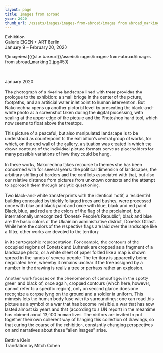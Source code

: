 ```yaml
---
layout: page
title: Images from abroad
year: 2020
thumb_url: /assets/images/images-from-abroad/images from abroad_marking 2.jpg
---
```


<div class="EN">
Exhibition <br>
Galerie EIGEN + ART Berlin <br>
January 9 – February 20, 2020
<br>

![imagetest]({{site.baseurl}}/assets/images/images-from-abroad/images from abroad_marking 2.jpg#50)

<br><br>
January 2020
<br><br>
The photograph of a riverine landscape lined with trees provides the prologue to the exhibition: a small bridge in the center of the picture, footpaths, and an artificial 
water inlet point to human intervention. But Nakonechna opens up another pictorial level by presenting the black-and- white photo as a screenshot taken during 
the digital processing, with scaling at the upper edge of the picture and the Photoshop hand tool, which now seems to float above the treetops.
<br><br>
This picture of a peaceful, but also manipulated landscape is to be understood as counterpoint to the exhibition’s central group of works, for which, on the end wall 
of the gallery, a situation was created in which the drawn contours of the individual picture formats serve as placeholders for many possible variations of how they 
could be hung.
<br><br>
In these works, Nakonechna takes recourse to themes she has been concerned with for several years: the political dimension of landscapes, the arbitrary shifting 
of borders and the conflicts associated with that, but also our relative distance from pictures from unknown contexts and the attempt to approach them through 
analytic questioning.
<br><br>
Two black-and-white transfer prints with the identical motif, a residential building concealed by thickly foliaged trees and bushes, were processed once with blue 
and black paint and once with blue, black and red paint. Black, blue, and red are the colors of the flag of the proclaimed, but internationally unrecognized “Donetsk 
People's Republic”; black and blue are the basic colors of the Ukrainian administrative district, Donetsk Oblast. While here the colors of the respective flags are laid 
over the landscape like a filter, other works are devoted to the territory
<br><br>
in its cartographic representation. For example, the contours of the occupied regions of Donetsk and Luhansk are cropped as a fragment of a landscape photo, 
or a white sheet of paper folded like a map is shown spread in the hands of several people. The territory is apparently being negotiated here, whereby it remains 
unclear if the tree assigned by a number in the drawing is really a tree or perhaps rather an explosion.
<br><br>
Another work focuses on the phenomenon of camouflage: in the spotty green and black of, once again, cropped contours (which here, however, cannot refer to a specific 
region), only on second glance does one recognize a corpse lying on the ground and a soldier in uniform. This mimesis lets the human body fuse with its surroundings; 
one can read this picture as a symbol of a war that has become invisible, a war that has now lasted almost six years and that (according to a UN report) in the meantime 
has claimed about 13,000 human lives. The visitors are invited to put together their own coherent way of hanging this collection of drawings, so that during the course 
of the exhibition, constantly changing perspectives on and narratives about these “alien images” arise.
<br><br>
Bettina Klein<br>
Translation by Mitch Cohen
</div>

<div class="UKR">
</div>